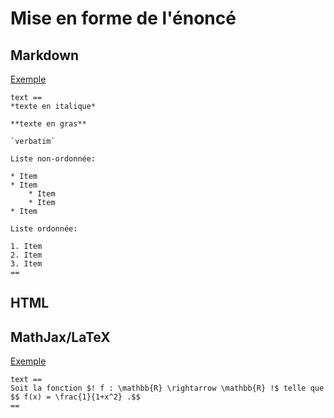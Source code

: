 # Mise en forme de l'énoncé

## Markdown

[Exemple](https://pl.u-pem.fr/filebrowser/demo/6939/)

~~~
text ==
*texte en italique*

**texte en gras**

`verbatim`

Liste non-ordonnée:

* Item
* Item
    * Item
    * Item
* Item

Liste ordonnée:

1. Item
2. Item
3. Item
==
~~~

## HTML

## MathJax/LaTeX

[Exemple](https://pl.u-pem.fr/filebrowser/demo/6940/)

~~~
text ==
Soit la fonction $! f : \mathbb{R} \rightarrow \mathbb{R} !$ telle que
$$ f(x) = \frac{1}{1+x^2} .$$
==
~~~
